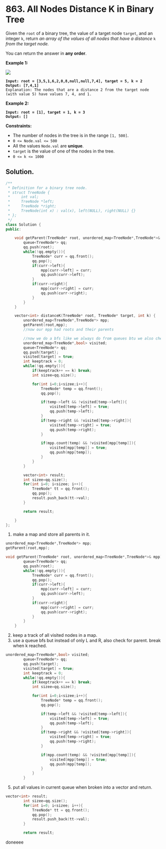 # 863. All Nodes Distance K in Binary Tree

Given the `root` of a binary tree, the value of a target node `target`, and an integer `k`, return _an array of the values of all nodes that have a distance_ `k` _from the target node._

You can return the answer in **any order**.

&#x20;

**Example 1:**

![](https://s3-lc-upload.s3.amazonaws.com/uploads/2018/06/28/sketch0.png)

<pre><code><strong>Input: root = [3,5,1,6,2,0,8,null,null,7,4], target = 5, k = 2
</strong><strong>Output: [7,4,1]
</strong>Explanation: The nodes that are a distance 2 from the target node (with value 5) have values 7, 4, and 1.
</code></pre>

**Example 2:**

<pre><code><strong>Input: root = [1], target = 1, k = 3
</strong><strong>Output: []
</strong></code></pre>

&#x20;

**Constraints:**

* The number of nodes in the tree is in the range `[1, 500]`.
* `0 <= Node.val <= 500`
* All the values `Node.val` are **unique**.
* `target` is the value of one of the nodes in the tree.
* `0 <= k <= 1000`



## Solution.



```cpp
/**
 * Definition for a binary tree node.
 * struct TreeNode {
 *     int val;
 *     TreeNode *left;
 *     TreeNode *right;
 *     TreeNode(int x) : val(x), left(NULL), right(NULL) {}
 * };
 */
class Solution {
public:

    void getParent(TreeNode* root, unordered_map<TreeNode*,TreeNode*>& mpp){
        queue<TreeNode*> qq;
        qq.push(root);
        while(!qq.empty()){
            TreeNode* curr = qq.front();
            qq.pop();
            if(curr->left){
                mpp[curr->left] = curr;
                qq.push(curr->left);
            }
            if(curr->right){
                mpp[curr->right] = curr;
                qq.push(curr->right);
            }
        }
    }

    vector<int> distanceK(TreeNode* root, TreeNode* target, int k) {
        unordered_map<TreeNode*,TreeNode*> mpp;
        getParent(root,mpp);
        //now our mpp had roots and their parents

        //now we do a bfs like we always do from queues btu we also check the parent while keeping track form a visited map
        unordered_map<TreeNode*,bool> visited;
        queue<TreeNode*> qq;
        qq.push(target);
        visited[target] = true;
        int keeptrack = 0;
        while(!qq.empty()){
            if(keeptrack++ == k) break;
            int sizee=qq.size();

            for(int i=0;i<sizee;i++){
                TreeNode* temp = qq.front();
                qq.pop();

                if(temp->left && !visited[temp->left]){
                    visited[temp->left] = true;
                    qq.push(temp->left);
                }
                if(temp->right && !visited[temp->right]){
                    visited[temp->right] = true;
                    qq.push(temp->right);
                }

                if(mpp.count(temp) && !visited[mpp[temp]]){
                    visited[mpp[temp]] = true;
                    qq.push(mpp[temp]);
                }
            }
        }

        vector<int> result;
        int sizee=qq.size();
        for(int i=0; i<sizee; i++){
            TreeNode* tt = qq.front();
            qq.pop();
            result.push_back(tt->val);
        }

        return result;

    }
};
```



1. make a map and store all parents in it.

```cpp
unordered_map<TreeNode*,TreeNode*> mpp;
getParent(root,mpp);
```

```cpp
void getParent(TreeNode* root, unordered_map<TreeNode*,TreeNode*>& mpp){
        queue<TreeNode*> qq;
        qq.push(root);
        while(!qq.empty()){
            TreeNode* curr = qq.front();
            qq.pop();
            if(curr->left){
                mpp[curr->left] = curr;
                qq.push(curr->left);
            }
            if(curr->right){
                mpp[curr->right] = curr;
                qq.push(curr->right);
            }
        }
    }
```

2. keep a track of all visited nodes in a map.
3. use a queue bfs but instead of only L and R, also check for parent. break when k reached.

```cpp
unordered_map<TreeNode*,bool> visited;
        queue<TreeNode*> qq;
        qq.push(target);
        visited[target] = true;
        int keeptrack = 0;
        while(!qq.empty()){
            if(keeptrack++ == k) break;
            int sizee=qq.size();

            for(int i=0;i<sizee;i++){
                TreeNode* temp = qq.front();
                qq.pop();

                if(temp->left && !visited[temp->left]){
                    visited[temp->left] = true;
                    qq.push(temp->left);
                }
                if(temp->right && !visited[temp->right]){
                    visited[temp->right] = true;
                    qq.push(temp->right);
                }

                if(mpp.count(temp) && !visited[mpp[temp]]){
                    visited[mpp[temp]] = true;
                    qq.push(mpp[temp]);
                }
            }
        }
```

5. put all values in current queue when broken into a vector and return.

```cpp
vector<int> result;
        int sizee=qq.size();
        for(int i=0; i<sizee; i++){
            TreeNode* tt = qq.front();
            qq.pop();
            result.push_back(tt->val);
        }

        return result;
```

doneeee





